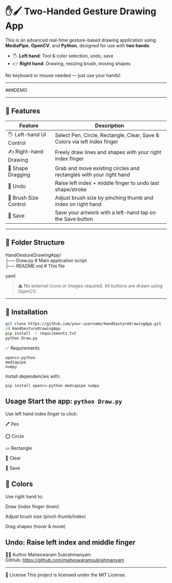 # ✋🖌️ Two-Handed Gesture Drawing App

This is an advanced real-time gesture-based drawing application using **MediaPipe**, **OpenCV**, and **Python**, designed for use with **two hands**.

- 🖐️ **Left hand**: Tool & color selection, undo, save
- 👉 **Right hand**: Drawing, resizing brush, moving shapes

No keyboard or mouse needed — just use your hands!

---

###DEMO


---

## 🧠 Features

| Feature                  | Description                                                             |
|--------------------------|-------------------------------------------------------------------------|
| 🖐️ Left-hand UI Control | Select Pen, Circle, Rectangle, Clear, Save & Colors via left index finger |
| ✍️ Right-hand Drawing   | Freely draw lines and shapes with your right index finger                |
| 🎯 Shape Dragging        | Grab and move existing circles and rectangles with your right hand       |
| 🔄 Undo                  | Raise left index + middle finger to undo last shape/stroke               |
| 🎨 Brush Size Control    | Adjust brush size by pinching thumb and index on right hand              |
| 💾 Save                  | Save your artwork with a left-hand tap on the Save button                |

---

## 📂 Folder Structure

HandGestureDrawingApp/<br>
├── Draw.py # Main application script<br>
├── README.md # This file<br>

yaml

> ⚠️ No external icons or images required. All buttons are drawn using OpenCV.

---

## 🚀 Installation

```bash
git clone https://github.com/your-username/HandGestureDrawingApp.git
cd HandGestureDrawingApp
pip install -r requirements.txt
python Draw.py
```
✅ Requirements
```
opencv-python
mediapipe
numpy
```
Install dependencies with:
```
pip install opencv-python mediapipe numpy
```

 Usage
Start the app: ```python Draw.py```
---

Use left hand index finger to click:

🖊️ Pen

⭕ Circle

▭ Rectangle

🧽 Clear

💾 Save

🎨 Colors
---
Use right hand to:

Draw (index finger down)

Adjust brush size (pinch thumb/index)

Drag shapes (hover & move)

Undo: Raise left index and middle finger
---
🧑‍💻 Author
Maheswaram Subrahmanyam<br>
GitHub: https://github.com/maheswaramsubrahmanyam

---
📄 License
This project is licensed under the MIT License.
